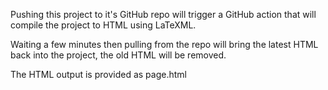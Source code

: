 

Pushing this project to it's GitHub repo will trigger a GitHub action that will compile the project to HTML using LaTeXML. 

Waiting a few minutes then pulling from the repo will bring the latest HTML back into the project, the old HTML will be removed.

The HTML output is provided as page<timestamp>.html